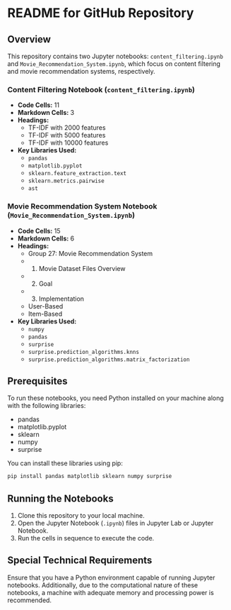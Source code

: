 
# README for GitHub Repository

## Overview
This repository contains two Jupyter notebooks: `content_filtering.ipynb` and `Movie_Recommendation_System.ipynb`, which focus on content filtering and movie recommendation systems, respectively.

### Content Filtering Notebook (`content_filtering.ipynb`)
- **Code Cells:** 11
- **Markdown Cells:** 3
- **Headings:**
  - TF-IDF with 2000 features
  - TF-IDF with 5000 features
  - TF-IDF with 10000 features
- **Key Libraries Used:**
  - `pandas`
  - `matplotlib.pyplot`
  - `sklearn.feature_extraction.text`
  - `sklearn.metrics.pairwise`
  - `ast`

### Movie Recommendation System Notebook (`Movie_Recommendation_System.ipynb`)
- **Code Cells:** 15
- **Markdown Cells:** 6
- **Headings:**
  - Group 27: Movie Recommendation System
  - 1. Movie Dataset Files Overview
  - 2. Goal
  - 3. Implementation
  - User-Based
  - Item-Based
- **Key Libraries Used:**
  - `numpy`
  - `pandas`
  - `surprise`
  - `surprise.prediction_algorithms.knns`
  - `surprise.prediction_algorithms.matrix_factorization`

## Prerequisites
To run these notebooks, you need Python installed on your machine along with the following libraries:
- pandas
- matplotlib.pyplot
- sklearn
- numpy
- surprise

You can install these libraries using pip:

```bash
pip install pandas matplotlib sklearn numpy surprise
```

## Running the Notebooks
1. Clone this repository to your local machine.
2. Open the Jupyter Notebook (`.ipynb`) files in Jupyter Lab or Jupyter Notebook.
3. Run the cells in sequence to execute the code.

## Special Technical Requirements
Ensure that you have a Python environment capable of running Jupyter notebooks. Additionally, due to the computational nature of these notebooks, a machine with adequate memory and processing power is recommended.
